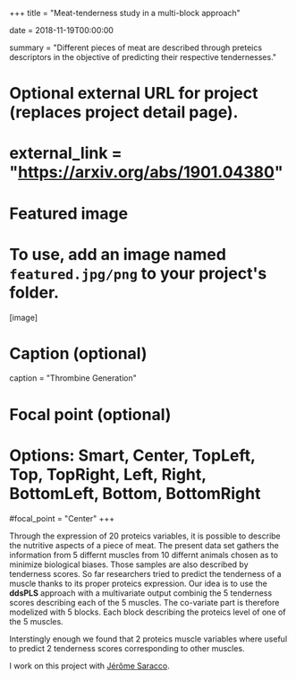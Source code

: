 +++
title = "Meat-tenderness study in a multi-block approach"

date = 2018-11-19T00:00:00

summary = "Different pieces of meat are described through preteics descriptors in the objective of predicting their respective tendernesses."

# Optional external URL for project (replaces project detail page).
# external_link = "https://arxiv.org/abs/1901.04380"

# Featured image
# To use, add an image named `featured.jpg/png` to your project's folder. 
[image]
  # Caption (optional)
  caption = "Thrombine Generation"

  # Focal point (optional)
  # Options: Smart, Center, TopLeft, Top, TopRight, Left, Right, BottomLeft, Bottom, BottomRight
  #focal_point = "Center"
+++

Through the expression of 20 proteics variables, it is possible to describe the nutritive aspects of a piece of meat. The present data set gathers the information from 5 differnt muscles from 10 differnt animals chosen as to minimize biological biases. Those samples are also described by tenderness scores. So far researchers tried to predict the tenderness of a muscle thanks to its proper proteics expression. Our idea is to use the **ddsPLS** approach with a multivariate output combinig the 5 tenderness scores describing each of the 5 muscles. The co-variate part is therefore modelized with 5 blocks. Each block describing the proteics level of one of the 5 muscles.

Interstingly enough we found that 2 proteics muscle variables where useful to predict 2 tenderness scores corresponding to other muscles.

I work on this project with [Jérôme Saracco](https://www.math.u-bordeaux.fr/~jsaracco/).
